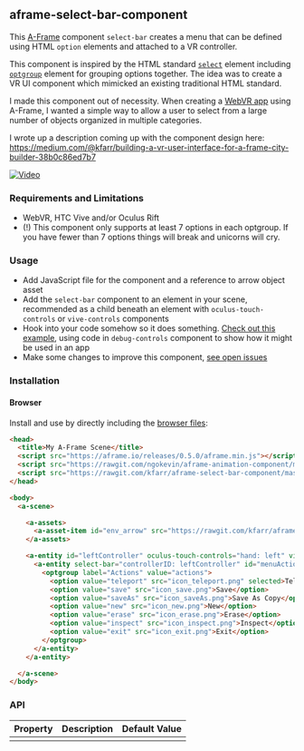 ## aframe-select-bar-component

This [A-Frame](https://aframe.io) component `select-bar` creates a menu that can be defined using HTML `option` elements and attached to a VR controller.

This component is inspired by the HTML standard [`select`](https://developer.mozilla.org/en-US/docs/Web/HTML/Element/select) element including [`optgroup`](https://developer.mozilla.org/en-US/docs/Web/HTML/Element/optgroup) element for grouping options together. The idea was to create a VR UI component which mimicked an existing traditional HTML standard.

I made this component out of necessity. When creating a [WebVR app](https://github.com/kfarr/aframe-city-builder) using A-Frame, I wanted a simple way to allow a user to select from a large number of objects organized in multiple categories.

I wrote up a description coming up with the component design here: https://medium.com/@kfarr/building-a-vr-user-interface-for-a-frame-city-builder-38b0c86ed7b7

[![Video](https://img.youtube.com/vi/JlfMPgNpm3o/0.jpg)](https://www.youtube.com/watch?v=JlfMPgNpm3o)

### Requirements and Limitations
* WebVR, HTC Vive and/or Oculus Rift
* (!) This component only supports at least 7 options in each optgroup. If you have fewer than 7 options things will break and unicorns will cry.

### Usage
* Add JavaScript file for the component and a reference to arrow object asset
* Add the `select-bar` component to an element in your scene, recommended as a child beneath an element with `oculus-touch-controls` or `vive-controls` components
* Hook into your code somehow so it does something. [Check out this example](https://github.com/kfarr/aframe-select-bar-component/blob/master/examples/basic/debug-controls.js), using code in `debug-controls` component to show how it might be used in an app
* Make some changes to improve this component, [see open issues](https://github.com/kfarr/aframe-select-bar-component/issues)

### Installation

#### Browser

Install and use by directly including the [browser files](dist):

```html
<head>
  <title>My A-Frame Scene</title>
  <script src="https://aframe.io/releases/0.5.0/aframe.min.js"></script>
  <script src="https://rawgit.com/ngokevin/aframe-animation-component/master/dist/aframe-animation-component.js"></script>
  <script src="https://rawgit.com/kfarr/aframe-select-bar-component/master/dist/aframe-select-bar-component.min.js"></script>
</head>

<body>
  <a-scene>

    <a-assets>
      <a-asset-item id="env_arrow" src="https://rawgit.com/kfarr/aframe-select-bar-component/master/examples/assets/env_arrow.obj"></a-asset-item>
    </a-assets>

    <a-entity id="leftController" oculus-touch-controls="hand: left" vive-controls="hand: left" >
      <a-entity select-bar="controllerID: leftController" id="menuActions" scale="0.7 0.7 0.7" position="0 0.05 0.08" rotation="-85 0 0">
        <optgroup label="Actions" value="actions">
          <option value="teleport" src="icon_teleport.png" selected>Teleport</option>
          <option value="save" src="icon_save.png">Save</option>
          <option value="saveAs" src="icon_saveAs.png">Save As Copy</option>
          <option value="new" src="icon_new.png">New</option>
          <option value="erase" src="icon_erase.png">Erase</option>
          <option value="inspect" src="icon_inspect.png">Inspect</option>
          <option value="exit" src="icon_exit.png">Exit</option>
        </optgroup>
      </a-entity>
    </a-entity>

  </a-scene>
</body>
```


### API

| Property | Description | Default Value |
| -------- | ----------- | ------------- |
|          |             |               |
